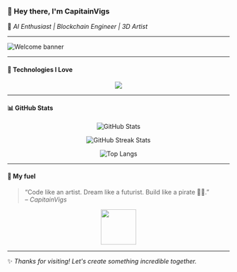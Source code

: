 ### 👋 Hey there, I'm **CapitainVigs**

🚀 *AI Enthusiast | Blockchain Engineer | 3D Artist*

---

![Welcome banner](https://readme-typing-svg.demolab.com?font=Fira+Code&pause=1000&color=36BCF7&vCenter=true&width=435&lines=Crafting+Futures+with+Code+%F0%9F%94%A5;Blockchain+Builder+%E2%9C%A8+AI+Dreamer+%E2%9C%8C%EF%B8%8F;3D+Designer+in+Blender+%F0%9F%96%A8%EF%B8%8F%F0%9F%92%A8)

---

#### 🧠 Technologies I Love

<p align="center">
  <img src="https://skillicons.dev/icons?i=python,react,blender,docker,c,cpp,javascript,php,laravel,html,css,bootstrap,linux,aws,raspberrypi" />
</p>

---

#### 📊 GitHub Stats

<p align="center">
  <img src="https://github-readme-stats.vercel.app/api?username=CapitainVigs&show_icons=true&theme=radical" alt="GitHub Stats"/>
</p>

<p align="center">
  <img src="https://github-readme-streak-stats.herokuapp.com?user=CapitainVigs&theme=radical" alt="GitHub Streak Stats"/>
</p>

<p align="center">
  <img src="https://github-readme-stats.vercel.app/api/top-langs/?username=CapitainVigs&layout=compact&theme=radical" alt="Top Langs" />
</p>

---

#### 💬 My fuel

> “Code like an artist. Dream like a futurist. Build like a pirate 🏴‍☠️.”  
> *– CapitainVigs*

<p align="center">
  <img src="https://media.giphy.com/media/hvRJCLFzcasrR4ia7z/giphy.gif" width="80" />
</p>

---



✨ _Thanks for visiting! Let's create something incredible together._
